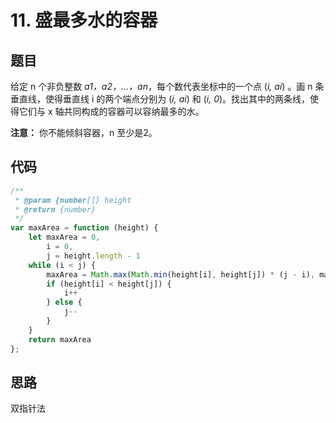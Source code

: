 # 11. 盛最多水的容器

## 题目

给定 n 个非负整数 *a1，a2，...，an*，每个数代表坐标中的一个点 (*i, ai*) 。画 n 条垂直线，使得垂直线 i 的两个端点分别为 (*i, ai*) 和 (*i, 0*)。找出其中的两条线，使得它们与 x 轴共同构成的容器可以容纳最多的水。

**注意：** 你不能倾斜容器，n 至少是2。

## 代码

```js
/**
 * @param {number[]} height
 * @return {number}
 */
var maxArea = function (height) {
    let maxArea = 0,
        i = 0,
        j = height.length - 1
    while (i < j) {
        maxArea = Math.max(Math.min(height[i], height[j]) * (j - i), maxArea)
        if (height[i] < height[j]) {
            i++
        } else {
            j--
        }
    }
    return maxArea
};
```

## 思路

双指针法